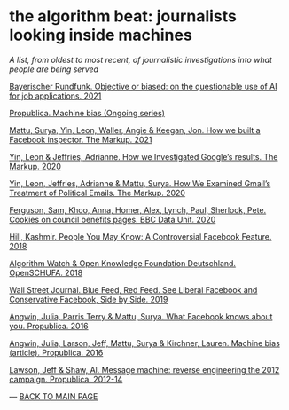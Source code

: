 # the algorithm beat: journalists looking inside  machines

*A list, from oldest to most recent, of journalistic investigations into what people are being served*

[Bayerischer Rundfunk. Objective or biased: on the questionable use of AI for job applications. 2021](https://web.br.de/interaktiv/ki-bewerbung/en/)

[Propublica. Machine bias (Ongoing series)](https://www.propublica.org/series/machine-bias/p1)

[Mattu, Surya, Yin, Leon, Waller, Angie &  Keegan, Jon. How we built a Facebook inspector. The Markup. 2021](https://themarkup.org/citizen-browser/2021/01/05/how-we-built-a-facebook-inspector)

[Yin, Leon & Jeffries, Adrianne. How we Investigated Google’s results. The Markup. 2020](https://themarkup.org/google-the-giant/2020/07/28/how-we-analyzed-google-search-results-web-assay-parsing-tool)

[Yin, Leon, Jeffries, Adrianne & Mattu, Surya. How We Examined Gmail’s Treatment of Political Emails. The Markup. 2020](https://themarkup.org/google-the-giant/2020/02/26/show-your-work-wheres-my-email)

[Ferguson, Sam, Khoo, Anna, Homer, Alex, Lynch, Paul, Sherlock, Pete. Cookies on council benefits pages. BBC Data Unit. 2020](https://www.bbc.co.uk/news/uk-50504621)

[Hill, Kashmir. People You May Know: A Controversial Facebook Feature. 2018](https://gizmodo.com/people-you-may-know-a-controversial-facebook-features-1827981959)

[Algorithm Watch & Open Knowledge Foundation Deutschland. OpenSCHUFA. 2018](https://openschufa.de/english/)

[Wall Street Journal. Blue Feed, Red Feed. See Liberal Facebook and Conservative Facebook, Side by Side. 2019](http://graphics.wsj.com/blue-feed-red-feed/)

[Angwin, Julia, Parris Terry & Mattu, Surya. What Facebook knows about you. Propublica. 2016](https://www.propublica.org/article/breaking-the-black-box-what-facebook-knows-about-you)

[Angwin, Julia, Larson, Jeff, Mattu, Surya & Kirchner, Lauren. Machine bias (article). Propublica. 2016](https://www.propublica.org/article/machine-bias-risk-assessments-in-criminal-sentencing)

[Lawson, Jeff & Shaw, Al. Message machine: reverse engineering the 2012 campaign. Propublica. 2012-14](https://projects.propublica.org/emails/)

— [BACK TO MAIN PAGE](https://aodhanlutetiae.github.io/dj_recsys/)
